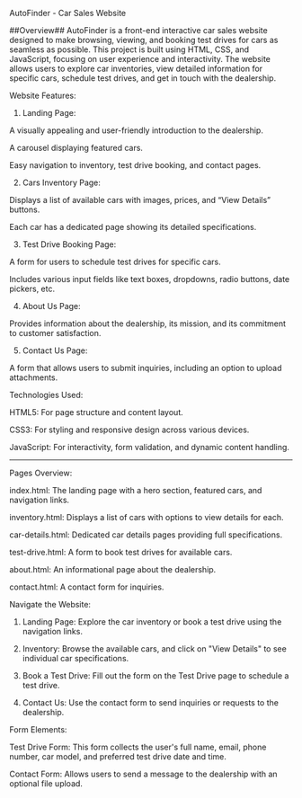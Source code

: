 AutoFinder - Car Sales Website

##Overview##
AutoFinder is a front-end interactive car sales website designed to make browsing, viewing, and booking test drives for cars as seamless as possible. This project is built using HTML, CSS, and JavaScript, focusing on user experience and interactivity. The website allows users to explore car inventories, view detailed information for specific cars, schedule test drives, and get in touch with the dealership.

Website Features:

1. Landing Page:

A visually appealing and user-friendly introduction to the dealership.

A carousel displaying featured cars.

Easy navigation to inventory, test drive booking, and contact pages.



2. Cars Inventory Page:

Displays a list of available cars with images, prices, and “View Details” buttons.

Each car has a dedicated page showing its detailed specifications.



3. Test Drive Booking Page:

A form for users to schedule test drives for specific cars.

Includes various input fields like text boxes, dropdowns, radio buttons, date pickers, etc.



4. About Us Page:

Provides information about the dealership, its mission, and its commitment to customer satisfaction.



5. Contact Us Page:

A form that allows users to submit inquiries, including an option to upload attachments.




Technologies Used:

HTML5: For page structure and content layout.

CSS3: For styling and responsive design across various devices.

JavaScript: For interactivity, form validation, and dynamic content handling.



---

Pages Overview:

index.html: The landing page with a hero section, featured cars, and navigation links.

inventory.html: Displays a list of cars with options to view details for each.

car-details.html: Dedicated car details pages providing full specifications.

test-drive.html: A form to book test drives for available cars.

about.html: An informational page about the dealership.

contact.html: A contact form for inquiries.





Navigate the Website:

1. Landing Page: Explore the car inventory or book a test drive using the navigation links.


2. Inventory: Browse the available cars, and click on "View Details" to see individual car specifications.


3. Book a Test Drive: Fill out the form on the Test Drive page to schedule a test drive.


4. Contact Us: Use the contact form to send inquiries or requests to the dealership.



Form Elements:

Test Drive Form: This form collects the user's full name, email, phone number, car model, and preferred test drive date and time.

Contact Form: Allows users to send a message to the dealership with an optional file upload.
